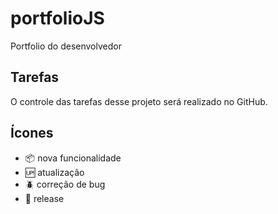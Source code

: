 # portfolioJS

Portfolio do desenvolvedor

## Tarefas

O controle das tarefas desse projeto será realizado no GitHub.

## Ícones

-   :package: nova funcionalidade
-   :up: atualização
-   :beetle: correção de bug
-   :checkered_flag: release
